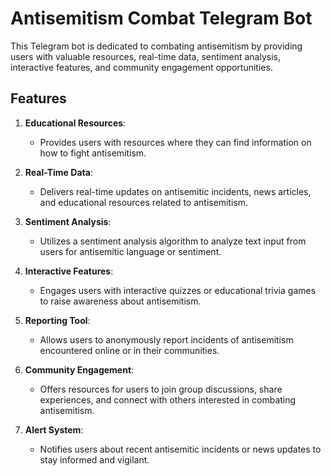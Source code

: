 # Antisemitism Combat Telegram Bot

This Telegram bot is dedicated to combating antisemitism by providing users with valuable resources, real-time data, sentiment analysis, interactive features, and community engagement opportunities.

## Features

1. **Educational Resources**: 
   - Provides users with resources where they can find information on how to fight antisemitism.

2. **Real-Time Data**: 
   - Delivers real-time updates on antisemitic incidents, news articles, and educational resources related to antisemitism.

3. **Sentiment Analysis**: 
   - Utilizes a sentiment analysis algorithm to analyze text input from users for antisemitic language or sentiment.

4. **Interactive Features**: 
   - Engages users with interactive quizzes or educational trivia games to raise awareness about antisemitism.

5. **Reporting Tool**: 
   - Allows users to anonymously report incidents of antisemitism encountered online or in their communities.

6. **Community Engagement**: 
   - Offers resources for users to join group discussions, share experiences, and connect with others interested in combating antisemitism.

7. **Alert System**: 
   - Notifies users about recent antisemitic incidents or news updates to stay informed and vigilant.
